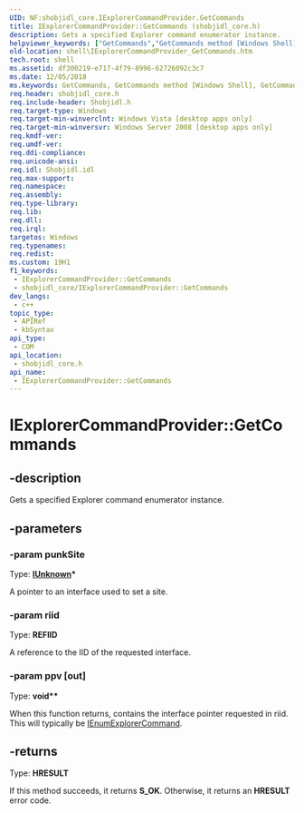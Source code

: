 ```yaml
---
UID: NF:shobjidl_core.IExplorerCommandProvider.GetCommands
title: IExplorerCommandProvider::GetCommands (shobjidl_core.h)
description: Gets a specified Explorer command enumerator instance.
helpviewer_keywords: ["GetCommands","GetCommands method [Windows Shell]","GetCommands method [Windows Shell]","IExplorerCommandProvider interface","IExplorerCommandProvider interface [Windows Shell]","GetCommands method","IExplorerCommandProvider.GetCommands","IExplorerCommandProvider::GetCommands","_shell_IExplorerCommandProvider_GetCommands","shell.IExplorerCommandProvider_GetCommands","shobjidl_core/IExplorerCommandProvider::GetCommands"]
old-location: shell\IExplorerCommandProvider_GetCommands.htm
tech.root: shell
ms.assetid: df300219-e717-4f79-8996-62726092c3c7
ms.date: 12/05/2018
ms.keywords: GetCommands, GetCommands method [Windows Shell], GetCommands method [Windows Shell],IExplorerCommandProvider interface, IExplorerCommandProvider interface [Windows Shell],GetCommands method, IExplorerCommandProvider.GetCommands, IExplorerCommandProvider::GetCommands, _shell_IExplorerCommandProvider_GetCommands, shell.IExplorerCommandProvider_GetCommands, shobjidl_core/IExplorerCommandProvider::GetCommands
req.header: shobjidl_core.h
req.include-header: Shobjidl.h
req.target-type: Windows
req.target-min-winverclnt: Windows Vista [desktop apps only]
req.target-min-winversvr: Windows Server 2008 [desktop apps only]
req.kmdf-ver: 
req.umdf-ver: 
req.ddi-compliance: 
req.unicode-ansi: 
req.idl: Shobjidl.idl
req.max-support: 
req.namespace: 
req.assembly: 
req.type-library: 
req.lib: 
req.dll: 
req.irql: 
targetos: Windows
req.typenames: 
req.redist: 
ms.custom: 19H1
f1_keywords:
 - IExplorerCommandProvider::GetCommands
 - shobjidl_core/IExplorerCommandProvider::GetCommands
dev_langs:
 - c++
topic_type:
 - APIRef
 - kbSyntax
api_type:
 - COM
api_location:
 - shobjidl_core.h
api_name:
 - IExplorerCommandProvider::GetCommands
---
```


# IExplorerCommandProvider::GetCommands


## -description

Gets a specified Explorer command enumerator instance.

## -parameters

### -param punkSite

Type: <b><a href="/windows/desktop/api/unknwn/nn-unknwn-iunknown">IUnknown</a>*</b>

A pointer to an interface used to set a site.

### -param riid

Type: <b>REFIID</b>

A reference to the IID of the requested interface.

### -param ppv [out]

Type: <b>void**</b>

When this function returns, contains the interface pointer requested in riid. This will typically be <a href="/windows/desktop/api/shobjidl_core/nn-shobjidl_core-ienumexplorercommand">IEnumExplorerCommand</a>.

## -returns

Type: <b>HRESULT</b>

If this method succeeds, it returns <b xmlns:loc="http://microsoft.com/wdcml/l10n">S_OK</b>. Otherwise, it returns an <b xmlns:loc="http://microsoft.com/wdcml/l10n">HRESULT</b> error code.

